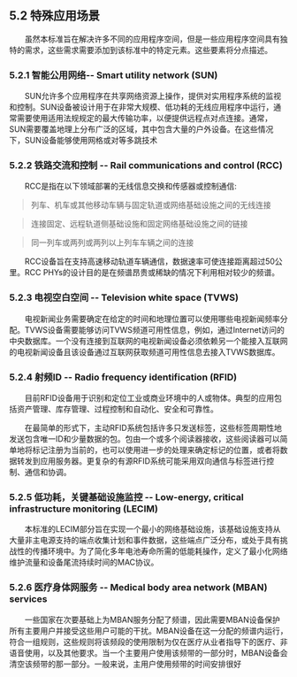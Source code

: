 ## 5.2 特殊应用场景

　　虽然本标准旨在解决许多不同的应用程序空间，但是一些应用程序空间具有独特的需求，这些需求需要添加到该标准中的特定元素。这些要素将分点描述。



### 5.2.1 智能公用网络-- Smart utility network \(SUN\)

　　SUN允许多个应用程序在共享网络资源上操作，提供对实用程序系统的监视和控制。SUN设备被设计用于在非常大规模、低功耗的无线应用程序中运行，通常需要使用适用法规规定的最大传输功率，以便提供远程点对点连接。通常，SUN需要覆盖地理上分布广泛的区域，其中包含大量的户外设备。在这些情况下，SUN设备能够使用网格或对等多跳技术



### 5.2.2 铁路交流和控制 -- Rail communications and control \(RCC\)

　　RCC是指在以下领域部署的无线信息交换和传感器或控制通信:

> 列车、机车或其他移动车辆与固定轨道或网络基础设施之间的无线连接

> 连接固定、远程轨道侧基础设施和固定网络基础设施之间的链接

> 同一列车或两列或两列以上列车车辆之间的连接

　　RCC设备旨在支持高速移动轨道车辆通信，数据速率可使连接距离超过50公里。RCC PHYs的设计目的是在频谱昂贵或稀缺的情况下利用相对较少的频谱。



### 5.2.3 电视空白空间 -- Television white space \(TVWS\)

　　电视新闻业务需要确定在给定的时间和地理位置可以使用哪些电视新闻频率分配。TVWS设备需要能够访问TVWS频道可用性信息，例如，通过Internet访问的中央数据库。一个没有连接到互联网的电视新闻设备必须依赖另一个能接入互联网的电视新闻设备且该设备通过互联网获取频道可用性信息去接入TVWS数据库。



### 5.2.4 射频ID -- Radio frequency identification \(RFID\)

　　目前RFID设备用于识别和定位工业或商业环境中的人或物体。典型的应用包括资产管理、库存管理、过程控制和自动化、安全和可靠性。

　　在最简单的形式下，主动RFID系统包括许多只发送标签，这些标签周期性地发送包含唯一ID和少量数据的包。包由一个或多个阅读器接收，这些阅读器可以简单地将标记注册为当前的，也可以使用进一步的处理来确定标记的位置，或者将数据转发到应用服务器。更复杂的有源RFID系统可能采用双向通信与标签进行控制、通信和协调。



### 5.2.5 低功耗，关键基础设施监控 -- Low-energy, critical infrastructure monitoring \(LECIM\)

　　本标准的LECIM部分旨在实现一个最小的网络基础设施，该基础设施支持从大量非主电源支持的端点收集计划和事件数据，这些端点广泛分布，或处于具有挑战性的传播环境中。为了简化多年电池寿命所需的低能耗操作，定义了最小化网络维护流量和设备尾流持续时间的MAC协议。



### 5.2.6 医疗身体网服务 -- Medical body area network \(MBAN\) services

　　一些国家在次要基础上为MBAN服务分配了频谱，因此需要MBAN设备保护所有主要用户并接受这些用户可能的干扰。MBAN设备在这一分配的频谱内运行，符合一组规则，这些规则将该频段的使用限制为仅在医疗从业者指导下的医疗、非语音使用，以及其他要求。当一个主要用户使用该频带的一部分时，MBAN设备会清空该频带的那一部分。一般来说，主用户使用频带的时间安排很好



